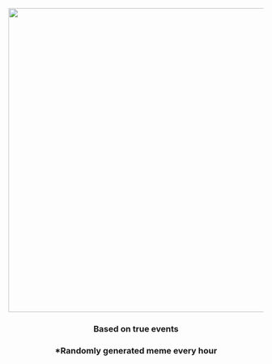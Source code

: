 <p align="center">
        <img src="https://i.redd.it/jnz6e4k5fiy91.jpg" width="600" height="600">
        </p>
        <h3 align="center">Based on true events</h3>
        <h3 align="center">*Randomly generated meme every hour</h3>
    